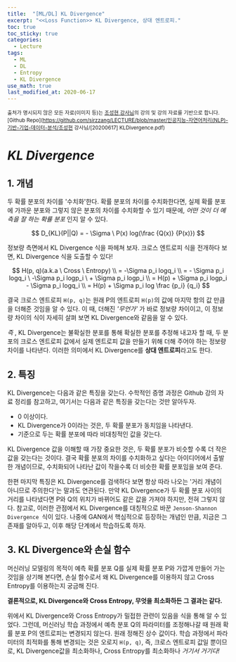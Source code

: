 ```yaml
---
title:  "[ML/DL] KL Divergence"
excerpt: "<<Loss Function>> KL Divergence, 상대 엔트로피."
toc: true
toc_sticky: true
categories:
  - Lecture
tags:
  - ML
  - DL
  - Entropy
  - KL Divergence
use_math: true
last_modified_at: 2020-06-17
---
```




<sup>출처가 명시되지 않은 모든 자료(이미지 등)는 [조성현 강사님](https://blog.naver.com/chunjein)의 강의 및 강의 자료를 기반으로 합니다.</sup> <sup>[Github Repo](https://github.com/sirzzang/LECTURE/blob/master/인공지능-자연어처리(NLP)-기반-기업-데이터-분석/조성현 강사님/[20200617] KLDivergence.pdf)</sup>

# _KL Divergence_



## 1. 개념



 두 확률 분포의 차이를 '수치화'한다. 확률 분포의 차이를 수치화한다면, 실제 확률 분포에 가까운 분포와 그렇지 않은 분포의 차이를 수치화할 수 있기 때문에, *어떤 것이 더 예측을 잘 하는 확률 분포* 인지 알 수 있다.

 



$$
D_{KL}(P||Q) = - \Sigma \ P(x) log(\frac {Q(x)} {P(x)})
$$

 

 정보량 측면에서 KL Divergence 식을 파헤쳐 보자. 크로스 엔트로피 식을 전개하다 보면, KL Divergence 식을 도출할 수 있다!

$$
H(p, q)(a.k.a \ Cross \ Entropy) \\
= -\Sigma p_i logq_i \\
= - \Sigma p_i logq_i \ -\Sigma p_i logp_i \ + \Sigma p_i logp_i \\
= H(p) + \Sigma p_i logp_i - \Sigma p_i logq_i \\
= H(p) + \Sigma p_i log \frac {p_i} {q_i}
$$





 결국 크로스 엔트로피 `H(p, q)`는 원래 P의 엔트로피 `H(p)`의 값에 마지막 항의 값 만큼을 더해준 것임을 알 수 있다. 이 때, 더해진 *'무언가'* 가 바로 정보량 차이이고, 이 정보량 차이의 식이 자세히 살펴 보면 KL Divergence와 같음을 알 수 있다.



*즉* , KL Divergence는 불확실한 분포를 통해 확실한 분포를 추정해 내고자 할 때, 두 분포의 크로스 엔트로피 값에서 실제 엔트로피 값을 만들기 위해 더해 주어야 하는 정보량 차이를 나타낸다. 이러한 의미에서 KL Divergence를 **상대 엔트로피**라고도 한다.





## 2. 특징



 KL Divergence는 다음과 같은 특징을 갖는다. 수학적인 증명 과정은 Github 강의 자료 정리를 참고하고, 여기서는 다음과 같은 특징을 갖는다는 것만 알아두자.

* 0 이상이다.
* KL Divergence가 0이라는 것은, 두 확률 분포가 동치임을 나타낸다. 
* 기준으로 두는 확률 분포에 따라 비대칭적인 값을 갖는다.



 KL Divergence 값을 이해할 때 가장 중요한 것은, 두 확률 분포가 비슷할 수록 더 작은 값을 갖는다는 것이다. 결국 확률 분포의 차이를 수치화하고 싶다는 아이디어에서 출발한 개념이므로, 수치화되어 나타난 값이 작을수록 더 비슷한 확률 분포임을 보여 준다.

 한편 마지막 특징은 KL Divergence를 검색하다 보면 항상 따라 나오는 '거리 개념이 아니므로 주의한다'는 말과도 연관된다. 만약 KL Divergence가 두 확률 분포 사이의 거리를 나타냈다면 P와 Q의 위치가 바뀌어도 같은 값을 가져야 하지만, 전혀 그렇지 않다. 참고로, 이러한 관점에서 KL Divergence를 대칭적으로 바꾼 `Jenson-Shannon Divergence `식이 있다. 나중에 GAN에서 핵심적으로 등장하는 개념인 만큼, 지금은 그 존재를 알아두고, 이후 해당 단계에서 학습하도록 하자. 







## 3. KL Divergence와 손실 함수



 머신러닝 모델링의 목적이 예측 확률 분포 Q를 실제 확률 분포 P와 가깝게 만들어 가는 것임을 상기해 본다면, 손실 함수로서 왜 KL Divergence를 이용하지 않고 Cross Entropy를 이용하는지 궁금해 진다.

 **결론적으로, KL Divergence와 Cross Entropy, 무엇을 최소화하든 그 결과는 같다.**

 위에서 KL Divergence와 Cross Entropy가 밀접한 관련이 있음을 식을 통해 알 수 있었다. 그런데, 머신러닝 학습 과정에서 예측 분포 Q의 파라미터를 조정해나갈 때 원래 확률 분포 P의 엔트로피는 변경되지 않는다. 원래 정해진 상수 값이다. 학습 과정에서 파라미터의 최적화를 통해 변경되는 것은 오로지 `H(p, q)`, 즉, 크로스 엔트로피 값일 뿐이므로, KL Divergence값을 최소화하나, Cross Entropy를 최소화하나 *거기서 거기다!*

